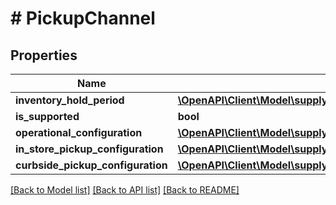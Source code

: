 # # PickupChannel

## Properties

Name | Type | Description | Notes
------------ | ------------- | ------------- | -------------
**inventory_hold_period** | [**\OpenAPI\Client\Model\supplySources\Duration**](Duration.md) |  | [optional]
**is_supported** | **bool** |  | [optional]
**operational_configuration** | [**\OpenAPI\Client\Model\supplySources\OperationalConfiguration**](OperationalConfiguration.md) |  | [optional]
**in_store_pickup_configuration** | [**\OpenAPI\Client\Model\supplySources\InStorePickupConfiguration**](InStorePickupConfiguration.md) |  | [optional]
**curbside_pickup_configuration** | [**\OpenAPI\Client\Model\supplySources\CurbsidePickupConfiguration**](CurbsidePickupConfiguration.md) |  | [optional]

[[Back to Model list]](../../README.md#models) [[Back to API list]](../../README.md#endpoints) [[Back to README]](../../README.md)
